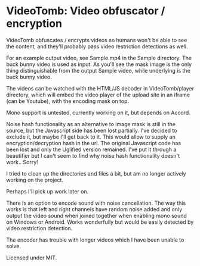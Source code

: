 # VideoTomb: Video obfuscator / encryption

VideoTomb obfuscates / encrypts videos so humans won't be able to see the content, and they'll probably pass video restriction detections as well.

For an example output video, see Sample.mp4 in the Sample directory. The buck bunny video is used as input. As you'll see the mask image is the only thing distinguishable from the output Sample video, while underlying is the buck bunny video.

The videos can be watched with the HTML/JS decoder in VideoTomb/player directory, which will embed the video player of the upload site in an iframe (can be Youtube), with the encoding mask on top.

Mono support is untested, currently working on it, but depends on Accord.

Noise hash functionality as an alternative to image mask is still in the source, but the Javascript side has been lost partially. I've decided to exclude it, but maybe I'll get back to it. This would allow to supply an encryption/decryption hash in the url. The original Javascript code has been lost and only the Uglified version remained. I've put it through a beautifier but I can't seem to find why noise hash functionality doesn't work.. Sorry!

I tried to clean up the directories and files a bit, but am no longer actively working on the project.

Perhaps I'll pick up work later on.

There is an option to encode sound with noise cancellation. The way this works is that left and right channels have random noise added and only output the video sound when joined together when enabling mono sound on Windows or Android. Works wonderfully but would be easily detected by video restriction detection.

The encoder has trouble with longer videos which I have been unable to solve.

Licensed under MIT.
